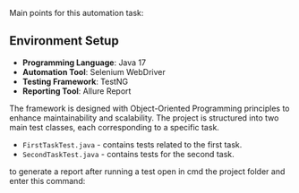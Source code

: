 Main points for this automation task:

## Environment Setup
- **Programming Language**: Java 17
- **Automation Tool**: Selenium WebDriver
- **Testing Framework**: TestNG
- **Reporting Tool**: Allure Report

The framework is designed with Object-Oriented Programming principles to enhance maintainability and scalability. The project is structured into two main test classes, each corresponding to a specific task.

- `FirstTaskTest.java` - contains tests related to the first task.
- `SecondTaskTest.java` - contains tests for the second task.

to generate a report after running a test open in cmd the project folder and enter this command:
<allure serve allure-results>

